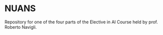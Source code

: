 # NUANS
Repository for one of the four parts of the Elective in AI Course held by prof. Roberto Navigli.
